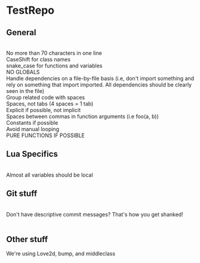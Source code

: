 # TestRepo</br>
<h2>General</h2></br>
No more than 70 characters in one line</br>
CaseShift for class names</br>
snake_case for functions and variables</br>
NO GLOBALS</br>
Handle dependencies on a file-by-file basis (i.e, don't import something and rely on something that import imported. All dependencies should be clearly seen in the file)</br>
Group related code with spaces</br>
Spaces, not tabs (4 spaces = 1 tab)</br>
Explicit if possible, not implicit</br>
Spaces between commas in function arguments (i.e foo(a, b))</br>
Constants if possible</br>
Avoid manual looping</br>
PURE FUNCTIONS IF POSSIBLE</br>
<h2>Lua Specifics</h2></br>
Almost all variables should be local</br>
<h2>Git stuff</h2></br>
Don't have descriptive commit messages? That's how you get shanked!
</br></br>
<h2>Other stuff</h2>
We're using Love2d, bump, and middleclass</br>

